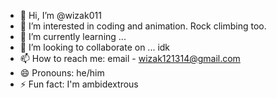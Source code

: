 - 👋 Hi, I’m @wizak011
- 👀 I’m interested in coding and animation. Rock climbing too.
- 🌱 I’m currently learning ...
- 💞️ I’m looking to collaborate on ... idk
- 📫 How to reach me: email - wizak121314@gmail.com
- 😄 Pronouns: he/him
- ⚡ Fun fact: I'm ambidextrous

<!---
wizak011/wizak011 is a ✨ special ✨ repository because its `README.md` (this file) appears on your GitHub profile.
You can click the Preview link to take a look at your changes.
--->
